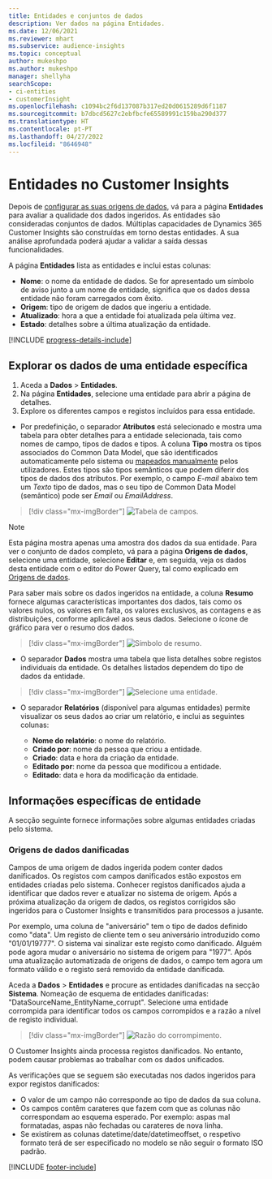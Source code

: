 ```yaml
---
title: Entidades e conjuntos de dados
description: Ver dados na página Entidades.
ms.date: 12/06/2021
ms.reviewer: mhart
ms.subservice: audience-insights
ms.topic: conceptual
author: mukeshpo
ms.author: mukeshpo
manager: shellyha
searchScope:
- ci-entities
- customerInsight
ms.openlocfilehash: c1094bc2f6d137087b317ed20d0615289d6f1187
ms.sourcegitcommit: b7dbcd5627c2ebfbcfe65589991c159ba290d377
ms.translationtype: HT
ms.contentlocale: pt-PT
ms.lasthandoff: 04/27/2022
ms.locfileid: "8646948"
---
```

# <a name="entities-in-customer-insights"></a>Entidades no Customer Insights

Depois de [configurar as suas origens de dados](data-sources.md), vá para a página **Entidades** para avaliar a qualidade dos dados ingeridos. As entidades são consideradas conjuntos de dados. Múltiplas capacidades de Dynamics 365 Customer Insights são construídas em torno destas entidades. A sua análise aprofundada poderá ajudar a validar a saída dessas funcionalidades.

A página **Entidades** lista as entidades e inclui estas colunas:

- **Nome**: o nome da entidade de dados. Se for apresentado um símbolo de aviso junto a um nome de entidade, significa que os dados dessa entidade não foram carregados com êxito.
- **Origem**: tipo de origem de dados que ingeriu a entidade.
- **Atualizado**: hora a que a entidade foi atualizada pela última vez.
- **Estado**: detalhes sobre a última atualização da entidade.

[!INCLUDE [progress-details-include](includes/progress-details-pane.md)]

## <a name="explore-a-specific-entitys-data"></a>Explorar os dados de uma entidade específica

1. Aceda a **Dados** > **Entidades**.
1. Na página **Entidades**, selecione uma entidade para abrir a página de detalhes.  
1. Explore os diferentes campos e registos incluídos para essa entidade.

- Por predefinição, o separador **Atributos** está selecionado e mostra uma tabela para obter detalhes para a entidade selecionada, tais como nomes de campo, tipos de dados e tipos. A coluna **Tipo** mostra os tipos associados do Common Data Model, que são identificados automaticamente pelo sistema ou [mapeados manualmente](map-entities.md) pelos utilizadores. Estes tipos são tipos semânticos que podem diferir dos tipos de dados dos atributos. Por exemplo, o campo *E-mail* abaixo tem um *Texto* tipo de dados, mas o seu tipo de Common Data Model (semântico) pode ser *Email* ou *EmailAddress*.

> [!div class="mx-imgBorder"]
> ![Tabela de campos.](media/data-manager-entities-fields.PNG "Tabela de campos")

> [!NOTE]
> Esta página mostra apenas uma amostra dos dados da sua entidade. Para ver o conjunto de dados completo, vá para a página **Origens de dados**, selecione uma entidade, selecione **Editar** e, em seguida, veja os dados desta entidade com o editor do Power Query, tal como explicado em [Origens de dados](data-sources.md).

Para saber mais sobre os dados ingeridos na entidade, a coluna **Resumo** fornece algumas características importantes dos dados, tais como os valores nulos, os valores em falta, os valores exclusivos, as contagens e as distribuições, conforme aplicável aos seus dados. Selecione o ícone de gráfico para ver o resumo dos dados.

> [!div class="mx-imgBorder"]
> ![Símbolo de resumo.](media/data-manager-entities-summary.png "Tabela de resumo de dados")

- O separador **Dados** mostra uma tabela que lista detalhes sobre registos individuais da entidade. Os detalhes listados dependem do tipo de dados da entidade.

> [!div class="mx-imgBorder"]
> ![Selecione uma entidade.](media/data-manager-entities-data.png "Selecione uma entidade")

- O separador **Relatórios** (disponível para algumas entidades) permite visualizar os seus dados ao criar um relatório, e inclui as seguintes colunas:

  - **Nome do relatório**: o nome do relatório.
  - **Criado por**: nome da pessoa que criou a entidade.
  - **Criado**: data e hora da criação da entidade.
  - **Editado por**: nome da pessoa que modificou a entidade.
  - **Editado**: data e hora da modificação da entidade. 

## <a name="entity-specific-information"></a>Informações específicas de entidade

A secção seguinte fornece informações sobre algumas entidades criadas pelo sistema.

### <a name="corrupted-data-sources"></a>Origens de dados danificadas

Campos de uma origem de dados ingerida podem conter dados danificados. Os registos com campos danificados estão expostos em entidades criadas pelo sistema. Conhecer registos danificados ajuda a identificar que dados rever e atualizar no sistema de origem. Após a próxima atualização da origem de dados, os registos corrigidos são ingeridos para o Customer Insights e transmitidos para processos a jusante. 

Por exemplo, uma coluna de "aniversário" tem o tipo de dados definido como "data". Um registo de cliente tem o seu aniversário introduzido como "01/01/19777". O sistema vai sinalizar este registo como danificado. Alguém pode agora mudar o aniversário no sistema de origem para "1977". Após uma atualização automatizada de origens de dados, o campo tem agora um formato válido e o registo será removido da entidade danificada. 

Aceda a **Dados** > **Entidades** e procure as entidades danificadas na secção **Sistema**. Nomeação de esquema de entidades danificadas: "DataSourceName_EntityName_corrupt". Selecione uma entidade corrompida para identificar todos os campos corrompidos e a razão a nível de registo individual.
> [!div class="mx-imgBorder"]
> ![Razão do corrompimento.](media/corruption-reason.png "Razão do Corrompimento")

O Customer Insights ainda processa registos danificados. No entanto, podem causar problemas ao trabalhar com os dados unificados.

As verificações que se seguem são executadas nos dados ingeridos para expor registos danificados: 

- O valor de um campo não corresponde ao tipo de dados da sua coluna.
- Os campos contêm carateres que fazem com que as colunas não correspondam ao esquema esperado. Por exemplo: aspas mal formatadas, aspas não fechadas ou carateres de nova linha.
- Se existirem as colunas datetime/date/datetimeoffset, o respetivo formato terá de ser especificado no modelo se não seguir o formato ISO padrão.


[!INCLUDE [footer-include](includes/footer-banner.md)]
